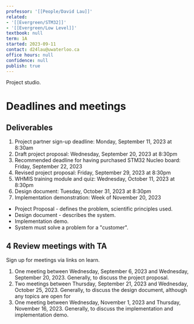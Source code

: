 ```yaml
---
professor: '[[People/David Lau]]'
related:
- '[[Evergreen/STM32]]'
- '[[Evergreen/Low Level]]'
textbook: null
term: 1A
started: 2023-09-11
contact: d24lau@uwaterloo.ca
office hours: null
confidence: null
publish: true
---
```


Project studio.
# Deadlines and meetings
## Deliverables
1. Project partner sign-up deadline: Monday, September 11, 2023 at 8:30am
2. Draft project proposal: Wednesday, September 20, 2023 at 8:30pm  
3. Recommended deadline for having purchased STM32 Nucleo board: Friday, September 22, 2023  
4. Revised project proposal: Friday, September 29, 2023 at 8:30pm  
5. WHMIS training module and quiz: Wednesday, October 11, 2023 at 8:30pm  
6. Design document: Tuesday, October 31, 2023 at 8:30pm  
7. Implementation demonstration: Week of November 20, 2023

- Project Proposal - defines the problem, scientific principles used.
- Design document - describes the system.
- Implementation demo.
- System must solve a problem for a "customer".
## 4 Review meetings with TA
Sign up for meetings via links on learn.
1. One meeting between Wednesday, September 6, 2023 and Wednesday, September 20, 2023. Generally, to discuss the project proposal.
2. Two meetings between Thursday, September 21, 2023 and Wednesday, October 25, 2023. Generally, to discuss the design document, although any topics are open for  
3. One meeting between Wednesday, November 1, 2023 and Thursday, November 16, 2023. Generally, to discuss the implementation and implementation demo.